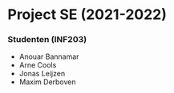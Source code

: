 # Project SE (2021-2022)

### Studenten (INF203)
* Anouar Bannamar
* Arne Cools
* Jonas Leijzen
* Maxim Derboven